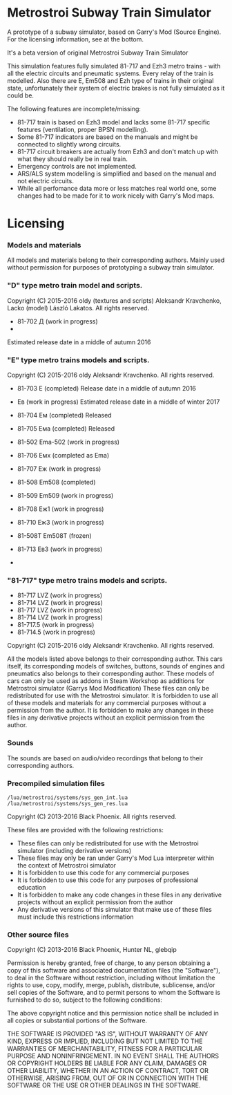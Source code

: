 Metrostroi Subway Train Simulator
================================================================================
A prototype of a subway simulator, based on Garry's Mod (Source Engine).
For the licensing information, see at the bottom.

It's a beta version of original Metrostroi Subway Train Simulator

This simulation features fully simulated 81-717 and Ezh3 metro trains - with all
the electric circuits and pneumatic systems. Every relay of the train is modelled.
Also there are E, Em508 and Ezh type of trains in their original state, unfortunately their system of electric brakes is  not fully simulated as it could be. 

The following features are incomplete/missing:

- 81-717 train is based on Ezh3 model and lacks some 81-717 specific features
(ventilation, proper BPSN modelling).
- Some 81-717 indicators are based on the manuals and might be connected
to slightly wrong circuits. 
- 81-717 circuit breakers are actually from Ezh3 and don't match up with
what they should really be in real train. 
- Emergency controls are not implemented.
- ARS/ALS system modelling is simplified and based on the manual and not electric circuits.
- While all perfomance data more or less matches real world one, some changes
had to be made for it to work nicely with Garry's Mod maps.


Licensing
================================================================================
### Models and materials
All models and materials belong to their corresponding authors. Mainly used without
permission for purposes of prototyping a subway train simulator.

### "D" type metro train model and scripts. 

Copyright (C) 2015-2016 oldy (textures and scripts) Aleksandr Kravchenko, Lacko (model) László Lakatos. All rights reserved.

- 81-702 Д (work in progress) 
- 
Estimated release date in a middle of autumn 2016

### "E" type metro trains models and scripts. 

Copyright (C) 2015-2016 oldy Aleksandr Kravchenko. All rights reserved.

- 81-703 Е (completed) 
Release date in a middle of autumn 2016

- Ев (work in progress)
Estimated release date in a middle of winter 2017

- 81-704 Ем (completed)
Released

- 81-705 Ема (completed)
Released

- 81-502 Еma-502 (work in progress)
- 81-706 Емх (completed as Ema)
- 81-707 Еж (work in progress)
- 81-508 Еm508 (completed)
- 81-509 Еm509 (work in progress)
- 81-708 Еж1 (work in progress)
- 81-710 Еж3 (work in progress)
- 81-508T Еm508T (frozen)
- 81-713 Ев3 (work in progress)
- 
### "81-717" type metro trains models and scripts. 

- 81-717 LVZ (work in progress)
- 81-714 LVZ (work in progress)
- 81-717 LVZ (work in progress)
- 81-714 LVZ (work in progress)
- 81-717.5 (work in progress)
- 81-714.5 (work in progress)

Copyright (C) 2015-2016 oldy Aleksandr Kravchenko. All rights reserved.


All the models listed above belongs to their corresponding author.  This cars itself, its corresponding models of switches, buttons, sounds of engines and pneumatics also belongs to their corresponding author.
These models of cars can only be used as addons in Steam Workshop as additions for Metrostroi simulator (Garrys Mod Modification) 
These files can only be redistributed for use with the Metrostroi simulator. It is forbidden to use all of these models and materials for any commercial purposes without a permission from the author. It is forbidden to make any changes in these files in any derivative projects without an explicit permission from the author. 



### Sounds
The sounds are based on audio/video recordings that belong to their corresponding
authors.


### Precompiled simulation files
`/lua/metrostroi/systems/sys_gen_int.lua`
`/lua/metrostroi/systems/sys_gen_res.lua`

Copyright (C) 2013-2016 Black Phoenix. All rights reserved.

These files are provided with the following restrictions:

- These files can only be redistributed for use with the Metrostroi simulator (including derivative versions)
- These files may only be ran under Garry's Mod Lua interpreter within the context of Metrostroi simulator
- It is forbidden to use this code for any commercial purposes
- It is forbidden to use this code for any purposes of professional education
- It is forbidden to make any code changes in these files in any derivative projects without an explicit permission from the author
- Any derivative versions of this simulator that make use of these files must include this restrictions information


### Other source files

Copyright (C) 2013-2016 Black Phoenix, Hunter NL, glebqip

Permission is hereby granted, free of charge, to any person obtaining a copy of this software and associated documentation files (the "Software"), to deal in the Software without restriction, including without limitation the rights to use, copy, modify, merge, publish, distribute, sublicense, and/or sell copies of the Software, and to permit persons to whom the Software is furnished to do so, subject to the following conditions:

The above copyright notice and this permission notice shall be included in all copies or substantial portions of the Software.

THE SOFTWARE IS PROVIDED "AS IS", WITHOUT WARRANTY OF ANY KIND, EXPRESS OR IMPLIED, INCLUDING BUT NOT LIMITED TO THE WARRANTIES OF MERCHANTABILITY, FITNESS FOR A PARTICULAR PURPOSE AND NONINFRINGEMENT. IN NO EVENT SHALL THE AUTHORS OR COPYRIGHT HOLDERS BE LIABLE FOR ANY CLAIM, DAMAGES OR OTHER LIABILITY, WHETHER IN AN ACTION OF CONTRACT, TORT OR OTHERWISE, ARISING FROM, OUT OF OR IN CONNECTION WITH THE SOFTWARE OR THE USE OR OTHER DEALINGS IN THE SOFTWARE.
